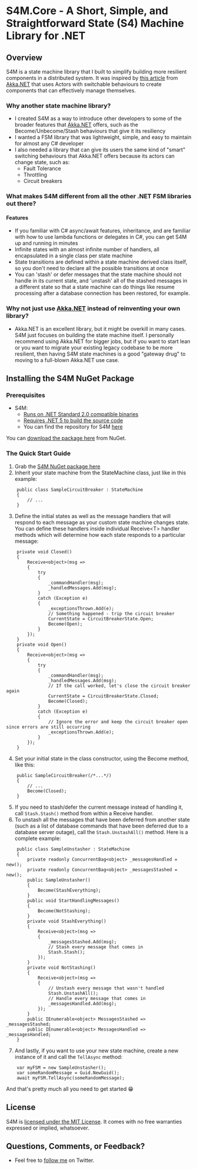 # S4M.Core - A Short, Simple, and Straightforward State (S4) Machine Library for .NET

## Overview

S4M is a state machine library that I built to simplify building more resilient components in a distributed system. It was inspired by [this article](https://petabridge.com/blog/akka-actors-finite-state-machines-switchable-behavior/) from [Akka.NET](https://getakka.net/) that uses Actors with switchable behaviours to create components that can effectively manage themselves.

### Why another state machine library?

- I created S4M as a way to introduce other developers to some of the broader features that [Akka.NET](https://getakka.net/) offers, such as the Become/Unbecome/Stash behaviours that give it its resiliency
- I wanted a FSM library that was lightweight, simple, and easy to maintain for almost any C# developer
- I also needed a library that can give its users the same kind of "smart" switching behaviours that Akka.NET offers because its actors can change state, such as:
	- Fault Tolerance
	- Throttling
	- Circuit breakers

### What makes S4M different from all the other .NET FSM libraries out there?

#### Features

- If you familiar with C# async/await features, inheritance, and are familiar with how to use lambda functions or delegates in C#, you can get S4M up and running in minutes
- Infinite states with an almost infinite number of handlers, all encapsulated in a single class per state machine
- State transitions are defined within a state machine derived class itself, so you don't need to declare all the possible transitions at once
- You can 'stash' or defer messages that the state machine should not handle in its current state, and 'unstash' all of the stashed messages in a different state so that a state machine can do things like resume processing after a database connection has been restored, for example.

### Why not just use [Akka.NET](https://getakka.net/) instead of reinventing your own library?

- Akka.NET is an excellent library, but it might be overkill in many cases. S4M just focuses on building the state machine itself. I personally recommend using Akka.NET for bigger jobs, but if you want to start lean or you want to migrate your existing legacy codebase to be more resilient, then having S4M state machines is a good "gateway drug" to moving to a full-blown Akka.NET use case.

## Installing the S4M NuGet Package 
### Prerequisites
- S4M:
  - [Runs on .NET Standard 2.0 compatible binaries](https://dotnet.microsoft.com/platform/dotnet-standard)
  - [Requires .NET 5 to build the source code](https://dotnet.microsoft.com/download/dotnet/5.0)
  - You can find the repository for S4M [here](https://github.com/philiplaureano/S4M)

You can [download the package here](https://www.nuget.org/packages/Laureano.S4M.Core/) from NuGet.
### The Quick Start Guide
1. Grab the [S4M NuGet package here](https://www.nuget.org/packages/Laureano.S4M.Core/)
2. Inherit your state machine from the StateMachine class, just like in this example:

```
	public class SampleCircuitBreaker : StateMachine
	{
		// ...
	}
```

3. Define the initial states as well as the message handlers that will respond to each message as your custom state machine changes state. You can define these handlers inside individual Receive&lt;T&gt; handler methods which will determine how each state responds to a particular message:
```
	private void Closed()
	{
	    Receive<object>(msg =>
	    {
	        try
	        {
	            _commandHandler(msg);
	            _handledMessages.Add(msg);
	        }
	        catch (Exception e)
	        {
	            _exceptionsThrown.Add(e);	            
	            // Something happened - trip the circuit breaker
	            CurrentState = CircuitBreakerState.Open;
	            Become(Open);
	        }
	    });
	}
	private void Open()
	{
	    Receive<object>(msg =>
	    {
	        try
	        {
	            _commandHandler(msg);
	            _handledMessages.Add(msg);	            
	            // If the call worked, let's close the circuit breaker again 
	            CurrentState = CircuitBreakerState.Closed;
	            Become(Closed);
	        }
	        catch (Exception e)
	        {
	            // Ignore the error and keep the circuit breaker open since errors are still occurring
	            _exceptionsThrown.Add(e);
	        }
	    });
	}
```
4. Set your initial state in the class constructor, using the Become method, like this:
```
    public SampleCircuitBreaker(/*...*/)
    {
    	// ...
    	Become(Closed);
	}
```
5. If you need to stash/defer the current message instead of handling it, call `Stash.Stash()` method from within a Receive handler.
6. To unstash all the messages that have been deferred from another state (such as a list of database commands that have been deferred due to a database server outage), call the `Stash.UnstashAll()` method. Here is a complete example:
```
    public class SampleUnstasher : StateMachine
    {
        private readonly ConcurrentBag<object> _messagesHandled = new();
        private readonly ConcurrentBag<object> _messagesStashed = new();    
        public SampleUnstasher()
        {
            Become(StashEverything);
        }
        public void StartHandlingMessages()
        {
            Become(NotStashing);
        }        
        private void StashEverything()
        {
            Receive<object>(msg =>
            {
                _messagesStashed.Add(msg);
                // Stash every message that comes in
                Stash.Stash();
            });
        }
        private void NotStashing()
        {
            Receive<object>(msg =>
            {
                // Unstash every message that wasn't handled
                Stash.UnstashAll();
                // Handle every message that comes in
                _messagesHandled.Add(msg);
            });
        }
        public IEnumerable<object> MessagesStashed => _messagesStashed;
        public IEnumerable<object> MessagesHandled => _messagesHandled;
    }
```
7. And lastly, if you want to use your new state machine, create a new instance of it and call the `TellAsync` method:
```
    var myFSM = new SampleUnstasher();
    var someRandomMessage = Guid.NewGuid();
    await myFSM.TellAsync(someRandomMessage);
```

And that's pretty much all you need to get started 😁

## License
 S4M is [licensed under the MIT License](https://opensource.org/licenses/MIT). It comes with no free warranties expressed or implied, whatsoever.

## Questions, Comments, or Feedback?
- Feel free to [follow me](http://twitter.com/philiplaureano) on Twitter.
